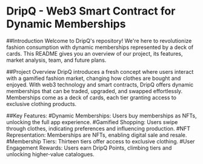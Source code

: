 # DripQ - Web3 Smart Contract for Dynamic Memberships
##Introduction
Welcome to DripQ's repository! We're here to revolutionize fashion consumption with dynamic memberships represented by a deck of cards. This README gives you an overview of our project, its features, market analysis, team, and future plans.

##Project Overview
DripQ introduces a fresh concept where users interact with a gamified fashion market, changing how clothes are bought and enjoyed. With web3 technology and smart contracts, DripQ offers dynamic memberships that can be traded, upgraded, and swapped effortlessly. Memberships come as a deck of cards, each tier granting access to exclusive clothing products.

##Key Features:
#Dynamic Memberships: Users buy memberships as NFTs, unlocking the full app experience.
#Gamified Shopping: Users swipe through clothes, indicating preferences and influencing production.
#NFT Representation: Memberships are NFTs, enabling digital sale and resale.
#Membership Tiers: Thirteen tiers offer access to exclusive clothing.
#User Engagement Rewards: Users earn DripQ Points, climbing tiers and unlocking higher-value catalogues.
